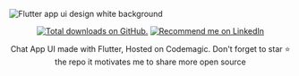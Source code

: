 ![Flutter app ui design white background](https://user-images.githubusercontent.com/55942632/76701312-1dff4000-66e6-11ea-8f66-330422cd4b0e.png)

<p align="center">
  <a href="https://github.com/theindianappguy/messages">
    <img src="https://img.shields.io/github/stars/theindianappguy/messages?style=for-the-badge" alt="Total downloads on GitHub." /></a>
<a href="https://www.linkedin.com/in/lamsanskar/">
    <img src="https://img.shields.io/badge/Support-Recommed%2FEndorse%20me%20on%20Linkedin-yellow?style=for-the-badge&logo=linkedin" alt="Recommend me on LinkedIn" /></a>

</p>

<p align= "center">
Chat App UI made with Flutter, Hosted on Codemagic. Don't forget to star ⭐ the repo it motivates me to share more open source
</p>


